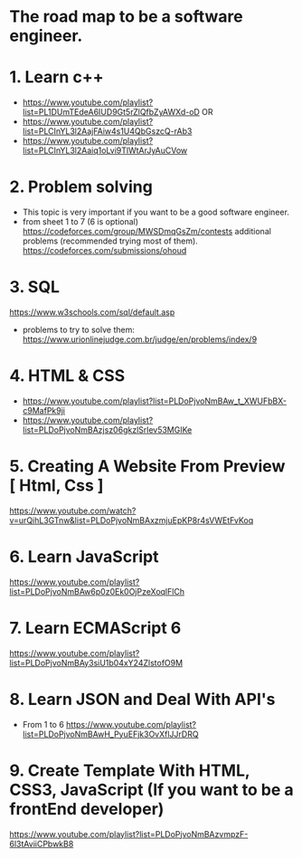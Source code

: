 # The road map to be a software engineer.

# 1. Learn c++ 
- https://www.youtube.com/playlist?list=PL1DUmTEdeA6IUD9Gt5rZlQfbZyAWXd-oD
OR
- https://www.youtube.com/playlist?list=PLCInYL3l2AajFAiw4s1U4QbGszcQ-rAb3
- https://www.youtube.com/playlist?list=PLCInYL3l2Aaiq1oLvi9TlWtArJyAuCVow

# 2. Problem solving
- This topic is very important if you want to be a good software engineer.
- from sheet 1 to 7 (6 is optional)
https://codeforces.com/group/MWSDmqGsZm/contests
additional problems (recommended trying most of them).
https://codeforces.com/submissions/ohoud

# 3. SQL
https://www.w3schools.com/sql/default.asp
- problems to try to solve them:
https://www.urionlinejudge.com.br/judge/en/problems/index/9

# 4. HTML & CSS
- https://www.youtube.com/playlist?list=PLDoPjvoNmBAw_t_XWUFbBX-c9MafPk9ji
- https://www.youtube.com/playlist?list=PLDoPjvoNmBAzjsz06gkzlSrlev53MGIKe

# 5. Creating A Website From Preview [ Html, Css ]
https://www.youtube.com/watch?v=urQihL3GTnw&list=PLDoPjvoNmBAxzmjuEpKP8r4sVWEtFvKoq

# 6. Learn JavaScript
https://www.youtube.com/playlist?list=PLDoPjvoNmBAw6p0z0Ek0OjPzeXoqlFlCh

# 7. Learn ECMAScript 6
https://www.youtube.com/playlist?list=PLDoPjvoNmBAy3siU1b04xY24ZlstofO9M

# 8. Learn JSON and Deal With API's 
- From 1 to 6
https://www.youtube.com/playlist?list=PLDoPjvoNmBAwH_PyuEFjk3OvXflJJrDRQ

# 9. Create Template With HTML, CSS3, JavaScript (If you want to be a frontEnd developer)
https://www.youtube.com/playlist?list=PLDoPjvoNmBAzvmpzF-6l3tAviiCPbwkB8
